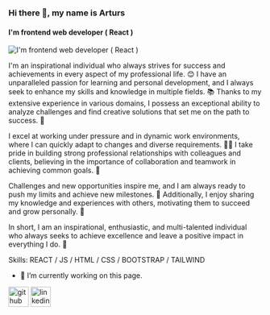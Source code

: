 ### Hi there 👋, my name is Arturs
#### I'm frontend web developer ( React )
![I'm frontend web developer ( React )](https://media.licdn.com/dms/image/D4D03AQEFrz9oT_4_Wg/profile-displayphoto-shrink_800_800/0/1708809503112?e=1724889600&v=beta&t=8rDNEYIVoPDYfmPAx2MTaDrY1W_kBuo6YpGw-Mx1HcY)


I'm an inspirational individual who always strives for success and achievements in every aspect of my professional life. 😊 I have an unparalleled passion for learning and personal development, and I always seek to enhance my skills and knowledge in multiple fields. 📚 Thanks to my extensive experience in various domains, I possess an exceptional ability to analyze challenges and find creative solutions that set me on the path to success. 💪

I excel at working under pressure and in dynamic work environments, where I can quickly adapt to changes and diverse requirements. 🧑‍💼 I take pride in building strong professional relationships with colleagues and clients, believing in the importance of collaboration and teamwork in achieving common goals. 🤝

Challenges and new opportunities inspire me, and I am always ready to push my limits and achieve new milestones. 💼 Additionally, I enjoy sharing my knowledge and experiences with others, motivating them to succeed and grow personally. 🌟

In short, I am an inspirational, enthusiastic, and multi-talented individual who always seeks to achieve excellence and leave a positive impact in everything I do. 🚀

Skills: REACT / JS / HTML / CSS / BOOTSTRAP / TAILWIND

- 🔭 I’m currently working on this page. 


[<img src='https://cdn.jsdelivr.net/npm/simple-icons@3.0.1/icons/github.svg' alt='github' height='40'>](https://github.com/Abdalla-Elhagar)  [<img src='https://cdn.jsdelivr.net/npm/simple-icons@3.0.1/icons/linkedin.svg' alt='linkedin' height='40'>](https://www.linkedin.com/in/abdalla-elhgar-92a270241/)  

